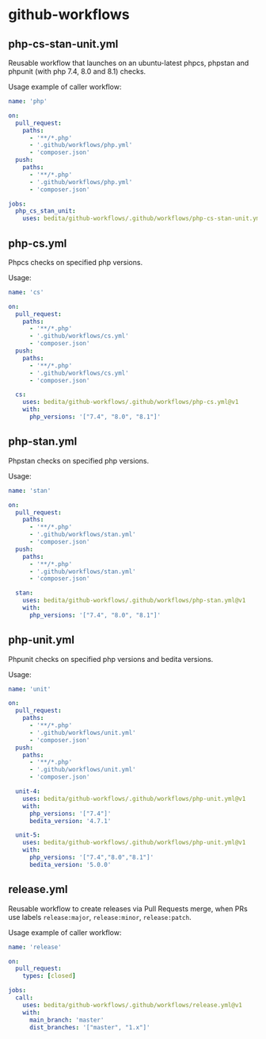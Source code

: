 # github-workflows

## php-cs-stan-unit.yml

Reusable workflow that launches on an ubuntu-latest phpcs, phpstan and phpunit (with php 7.4, 8.0 and 8.1) checks.

Usage example of caller workflow:

```yaml
name: 'php'

on:
  pull_request:
    paths:
      - '**/*.php'
      - '.github/workflows/php.yml'
      - 'composer.json'
  push:
    paths:
      - '**/*.php'
      - '.github/workflows/php.yml'
      - 'composer.json'

jobs:
  php_cs_stan_unit:
    uses: bedita/github-workflows/.github/workflows/php-cs-stan-unit.yml@v1
```

## php-cs.yml

Phpcs checks on specified php versions.

Usage:

```yaml
name: 'cs'

on:
  pull_request:
    paths:
      - '**/*.php'
      - '.github/workflows/cs.yml'
      - 'composer.json'
  push:
    paths:
      - '**/*.php'
      - '.github/workflows/cs.yml'
      - 'composer.json'

  cs:
    uses: bedita/github-workflows/.github/workflows/php-cs.yml@v1
    with:
      php_versions: '["7.4", "8.0", "8.1"]'
```

## php-stan.yml

Phpstan checks on specified php versions.

Usage:

```yaml
name: 'stan'

on:
  pull_request:
    paths:
      - '**/*.php'
      - '.github/workflows/stan.yml'
      - 'composer.json'
  push:
    paths:
      - '**/*.php'
      - '.github/workflows/stan.yml'
      - 'composer.json'

  stan:
    uses: bedita/github-workflows/.github/workflows/php-stan.yml@v1
    with:
      php_versions: '["7.4", "8.0", "8.1"]'
```

## php-unit.yml

Phpunit checks on specified php versions and bedita versions.

Usage:

```yaml
name: 'unit'

on:
  pull_request:
    paths:
      - '**/*.php'
      - '.github/workflows/unit.yml'
      - 'composer.json'
  push:
    paths:
      - '**/*.php'
      - '.github/workflows/unit.yml'
      - 'composer.json'

  unit-4:
    uses: bedita/github-workflows/.github/workflows/php-unit.yml@v1
    with:
      php_versions: '["7.4"]'
      bedita_version: '4.7.1'

  unit-5:
    uses: bedita/github-workflows/.github/workflows/php-unit.yml@v1
    with:
      php_versions: '["7.4","8.0","8.1"]'
      bedita_version: '5.0.0'
```

## release.yml

Reusable workflow to create releases via Pull Requests merge, when PRs use labels `release:major`, `release:minor`, `release:patch`. 

Usage example of caller workflow:

```yaml
name: 'release'

on:
  pull_request:
    types: [closed]

jobs:
  call:
    uses: bedita/github-workflows/.github/workflows/release.yml@v1
    with:
      main_branch: 'master'
      dist_branches: '["master", "1.x"]'
```
